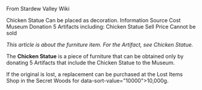 From Stardew Valley Wiki

Chicken Statue Can be placed as decoration. Information Source Cost Museum Donation 5 Artifacts including: Chicken Statue Sell Price Cannot be sold

*This article is about the furniture item. For the Artifact, see Chicken Statue.*

The **Chicken Statue** is a piece of furniture that can be obtained only by donating 5 Artifacts that include the Chicken Statue to the Museum.

If the original is lost, a replacement can be purchased at the Lost Items Shop in the Secret Woods for data-sort-value="10000"&gt;10,000g.